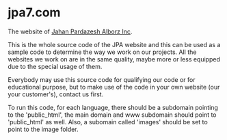 jpa7.com
========

The website of [Jahan Pardazesh Alborz Inc](http://jpa7.com/).

This is the whole source code of the JPA website and this can be used as a sample code to determine the way we work on our projects. All the websites we work on are in the same quality, maybe more or less equipped due to the special usage of them.

Everybody may use this source code for qualifying our code or for educational purpose, but to make use of the code in your own website (our your customer's), contact us first.

To run this code, for each language, there should be a subdomain pointing to the 'public_html', the main domain and www subdomain should point to 'public_html' as well. Also, a subomain called 'images' should be set to point to the image folder.
